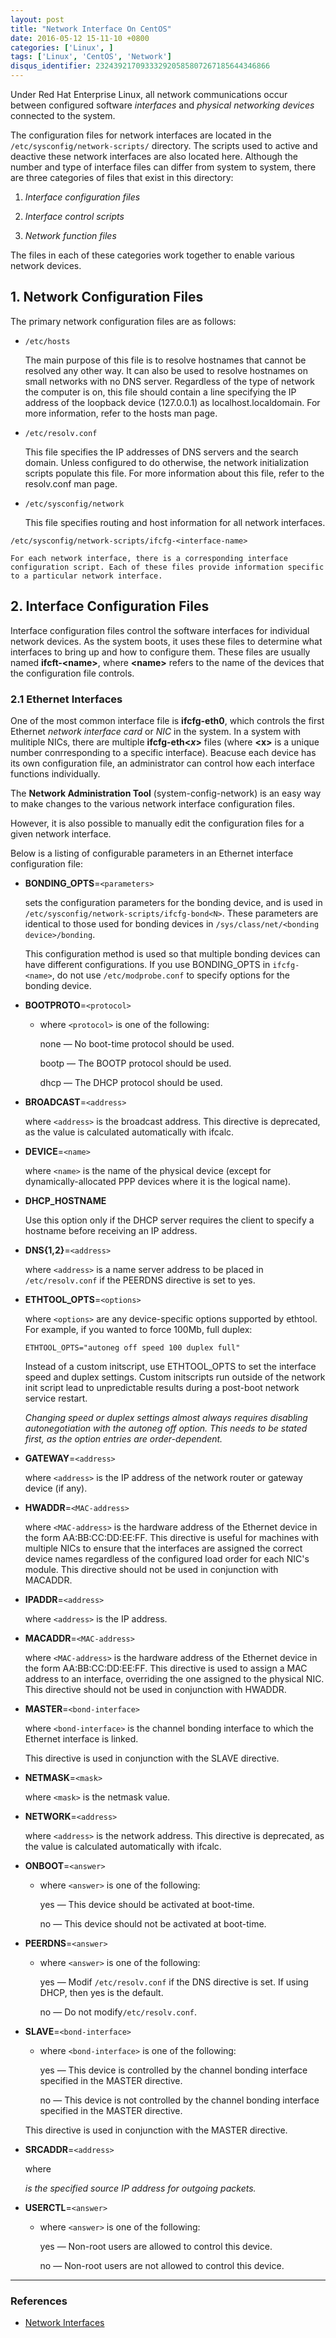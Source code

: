 ```yaml
---
layout: post
title: "Network Interface On CentOS"
date: 2016-05-12 15-11-10 +0800
categories: ['Linux', ]
tags: ['Linux', 'CentOS', 'Network']
disqus_identifier: 232439217093332920585807267185644346866
---
```

Under Red Hat Enterprise Linux, all network communications occur between configured software *interfaces* and *physical networking devices* connected to the system.

The configuration files for network interfaces are located in the `/etc/sysconfig/network-scripts/` directory. The scripts used to active and deactive these network interfaces are also located here. Although the number and type of interface files can differ from system to system, there are three categories of files that exist in this directory:

1. *Interface configuration files*

2. *Interface control scripts*

3. *Network function files*

The files in each of these categories work together to enable various network devices. 

## 1. Network Configuration Files

The primary network configuration files are as follows:

* `/etc/hosts`

    The main purpose of this file is to resolve hostnames that cannot be resolved any other way. It can also be used to resolve hostnames on small networks with no DNS server. Regardless of the type of network the computer is on, this file should contain a line specifying the IP address of the loopback device (127.0.0.1) as localhost.localdomain. For more information, refer to the hosts man page.

* `/etc/resolv.conf`

    This file specifies the IP addresses of DNS servers and the search domain. Unless configured to do otherwise, the network initialization scripts populate this file. For more information about this file, refer to the resolv.conf man page.

* `/etc/sysconfig/network`

    This file specifies routing and host information for all network interfaces.

`/etc/sysconfig/network-scripts/ifcfg-<interface-name>`

    For each network interface, there is a corresponding interface configuration script. Each of these files provide information specific to a particular network interface.

## 2. Interface Configuration Files

Interface configuration files control the software interfaces for individual network devices. As the system boots, it uses these files to determine what interfaces to bring up and how to configure them. These files are usually named **ifcft-&lt;name&gt;**, where **&lt;name&gt;** refers to the name of the devices that the configuration file controls.

### 2.1 Ethernet Interfaces

One of the most common interface file is **ifcfg-eth0**, which controls the first Ethernet *network interface card* or *NIC* in the system. In a system with mulitiple NICs, there are multiple **ifcfg-eth<*x*>** files (where **&lt;x&gt;** is a unique number conrresponding to a specific interface). Beacuse each device has its own configuration file, an administrator can control how each interface functions individually.

The **Network Administration Tool** (system-config-network) is an easy way to make changes to the various network interface configuration files.

However, it is also possible to manually edit the configuration files for a given network interface.

Below is a listing of configurable parameters in an Ethernet interface configuration file:

* **BONDING_OPTS**=`<parameters>`

    sets the configuration parameters for the bonding device, and is used in `/etc/sysconfig/network-scripts/ifcfg-bond<N>`. These parameters are identical to those used for bonding devices in `/sys/class/net/<bonding device>/bonding`.

    This configuration method is used so that multiple bonding devices can have different configurations. If you use BONDING_OPTS in `ifcfg-<name>`, do not use `/etc/modprobe.conf` to specify options for the bonding device.

* **BOOTPROTO**=`<protocol>`

    * where `<protocol>` is one of the following:

        none — No boot-time protocol should be used.

        bootp — The BOOTP protocol should be used.

        dhcp — The DHCP protocol should be used.

* **BROADCAST**=`<address>`

    where `<address>` is the broadcast address. This directive is deprecated, as the value is calculated automatically with ifcalc.

* **DEVICE**=`<name>`

    where `<name>` is the name of the physical device (except for dynamically-allocated PPP devices where it is the logical name).

* **DHCP_HOSTNAME**

    Use this option only if the DHCP server requires the client to specify a hostname before receiving an IP address.

* **DNS{1,2}**=`<address>`

    where `<address>` is a name server address to be placed in `/etc/resolv.conf` if the PEERDNS directive is set to yes.

* **ETHTOOL_OPTS**=`<options>`

    where `<options>` are any device-specific options supported by ethtool. For example, if you wanted to force 100Mb, full duplex:

    `ETHTOOL_OPTS="autoneg off speed 100 duplex full"`

    Instead of a custom initscript, use ETHTOOL_OPTS to set the interface speed and duplex settings. Custom initscripts run outside of the network init script lead to unpredictable results during a post-boot network service restart.

    *Changing speed or duplex settings almost always requires disabling autonegotiation with the autoneg off option. This needs to be stated first, as the option entries are order-dependent.*

* **GATEWAY**=`<address>`

    where `<address>` is the IP address of the network router or gateway device (if any).

* **HWADDR**=`<MAC-address>`

    where `<MAC-address>` is the hardware address of the Ethernet device in the form AA:BB:CC:DD:EE:FF. This directive is useful for machines with multiple NICs to ensure that the interfaces are assigned the correct device names regardless of the configured load order for each NIC's module. This directive should not be used in conjunction with MACADDR.

* **IPADDR**=`<address>`

    where `<address>` is the IP address.

* **MACADDR**=`<MAC-address>`

    where `<MAC-address>` is the hardware address of the Ethernet device in the form AA:BB:CC:DD:EE:FF. This directive is used to assign a MAC address to an interface, overriding the one assigned to the physical NIC. This directive should not be used in conjunction with HWADDR.

* **MASTER**=`<bond-interface>`

    where `<bond-interface>` is the channel bonding interface to which the Ethernet interface is linked.

    This directive is used in conjunction with the SLAVE directive.

* **NETMASK**=`<mask>`

    where `<mask>` is the netmask value.

* **NETWORK**=`<address>`

    where `<address>` is the network address. This directive is deprecated, as the value is calculated automatically with ifcalc.

* **ONBOOT**=`<answer>`

    * where `<answer>` is one of the following:

        yes — This device should be activated at boot-time.

        no — This device should not be activated at boot-time.

* **PEERDNS**=`<answer>`

    * where `<answer>` is one of the following:

        yes — Modif `/etc/resolv.conf` if the DNS directive is set. If using DHCP, then yes is the default.

        no — Do not modify`/etc/resolv.conf`.

* **SLAVE**=`<bond-interface>`

    * where `<bond-interface>` is one of the following:

        yes — This device is controlled by the channel bonding interface specified in the MASTER directive.

        no — This device is not controlled by the channel bonding interface specified in the MASTER directive.

    This directive is used in conjunction with the MASTER directive.

* **SRCADDR**=`<address>`

    where <address> is the specified source IP address for outgoing packets.

* **USERCTL**=`<answer>`

    * where `<answer>` is one of the following:

        yes — Non-root users are allowed to control this device.

        no — Non-root users are not allowed to control this device.

* * *

### References

* [Network Interfaces](https://www.centos.org/docs/5/html/5.1/Deployment_Guide/ch-networkscripts.html)
